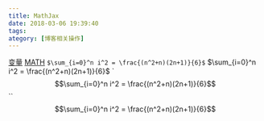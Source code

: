 ```yaml
---
title: MathJax
date: 2018-03-06 19:39:40
tags:
ategory: [博客相关操作]
---
```

[变量](http://whatbeg.com/2016/04/25/latexsyntax.html)
[MATH](https://math.meta.stackexchange.com/questions/5020/mathjax-basic-tutorial-and-quick-reference)
`$\sum_{i=0}^n i^2 = \frac{(n^2+n)(2n+1)}{6}$`
$\sum_{i=0}^n i^2 = \frac{(n^2+n)(2n+1)}{6}$
`$$\sum_{i=0}^n i^2 = \frac{(n^2+n)(2n+1)}{6}$$``
$$\sum_{i=0}^n i^2 = \frac{(n^2+n)(2n+1)}{6}$$

